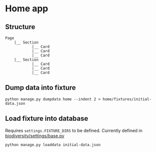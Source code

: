 # Home app

## Structure 

```
Page
    |__ Section 
            |__ Card
            |__ Card
            |__ Card    
    |__ Section 
            |__ Card
            |__ Card
            |__ Card
```

## Dump data into fixture

```
python manage.py dumpdata home --indent 2 > home/fixtures/initial-data.json
```

## Load fixture into database

Requires `settings.FIXTURE_DIRS` to be defined. Currently defined in [biodiversity/settings/base.py](./biodiversity/settings/base.py)

```
python manage.py loaddata initial-data.json
```
